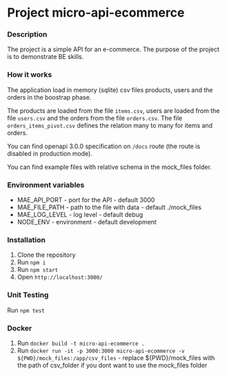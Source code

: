 # Project micro-api-ecommerce

### Description
The project is a simple API for an e-commerce. The purpose of the project is to demonstrate BE skills.

### How it works
The application load in memory (sqlite) csv files products, users and the orders in the boostrap phase. 

The products are loaded from the file `items.csv`, users are loaded from the file `users.csv` and the orders from the file `orders.csv`. The file `orders_items_pivot.csv` defines the relation many to many for items and orders.

You can find openapi 3.0.0 specification on `/docs` route (the route is disabled in production mode).

You can find example files with relative schema in the mock_files folder.

### Environment variables
* MAE_API_PORT - port for the API - default 3000
* MAE_FILE_PATH - path to the file with data - default ./mock_files
* MAE_LOG_LEVEL - log level - default debug
* NODE_ENV - environment - default development

### Installation
1. Clone the repository
2. Run `npm i`
3. Run `npm start`
4. Open `http://localhost:3000/`

### Unit Testing
Run `npm test`

### Docker
1. Run `docker build -t micro-api-ecommerce .`
2. Run `docker run -it -p 3000:3000 micro-api-ecommerce -v ${PWD}/mock_files:/app/csv_files` - replace ${PWD}/mock_files with the path of csv_folder if you dont want to use the mock_files folder